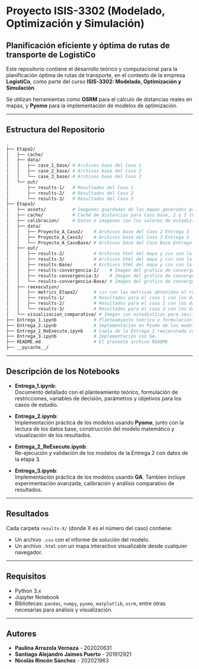 
# Proyecto ISIS-3302 (Modelado, Optimización y Simulación)  
## Planificación eficiente y óptima de rutas de transporte de **LogistiCo**

Este repositorio contiene el desarrollo teórico y computacional para la planificación óptima de rutas de transporte, en el contexto de la empresa **LogistiCo**, como parte del curso **ISIS-3302: Modelado, Optimización y Simulación**.

Se utilizan herramientas como **OSRM** para el cálculo de distancias reales en mapas, y **Pyomo** para la implementación de modelos de optimización.

---

## Estructura del Repositorio


```bash
.
├── Etapa2/
│   ├── cache/
│   ├── data/
│   │   ├── case_1_base/ # Archivos base del Caso 1
│   │   ├── case_2_base/ # Archivos base del Caso 2
│   │   └── case_3_base/ # Archivos base del Caso 3
│   └── out/
│       ├── results-1/   # Resultados del Caso 1
│       ├── results-2/   # Resultados del Caso 2
│       └── results-3/   # Resultados del Caso 3
├── Etapa3/
│   ├── assets/          # Imagenes guardadas de los mapas generados para cada caso
│   ├── cache/           # Caché de distancias para Caso base, 2 y 3 (OSRM) para GA y Pyomo
│   ├── calibracion/     # Datos e imagenes con los valores de estadisticas con la busqueda de parametros
│   ├── data/
│   │   ├── Proyecto_A_Caso2/    # Archivos base del Caso 2 Entrega 3
│   │   ├── Proyecto_A_Caso3/    # Archivos base del Caso 3 Entrega 3
│   │   └── Proyecto_A_CasoBase/ # Archivos base del Caso Base Entrega 3
│   ├── out/
│   │   ├── results-2/           # Archivos html del mapa y csv con la solcucion del caso 2
│   │   ├── results-3/           # Archivos html del mapa y csv con la solcucion del caso 3
│   │   ├── results-Base/        # Archivos html del mapa y csv con la solcucion del caso Base
│   │   ├── results-convergencia-2/    # Imagen del grafico de convergencia para el caso 2
│   │   ├── results-convergencia-3/    # Imagen del grafico de convergencia para el caso 3
│   │   └── results-convergencia-Base/ # Imagen del grafico de convergencia para el caso Base
│   ├── reexecution/
│   │   ├── metrics_Etapa2/      # csv con las metricas obtenidas al reejecutar el notebook de la etapa 2 con los nuevos datos
│   │   ├── results-1/           # Resultados para el caso 1 con los datos nuevos de la etapa 3 con Pyomo
│   │   ├── results-2/           # Resultados para el caso 2 con los datos nuevos de la etapa 3 con Pyomo
│   │   └── results-3/           # Resultados para el caso 3 con los datos nuevos de la etapa 3 con Pyomo
│   └── visualizacion_comparativa/ # Imagen con estadisticas para seccion 4.3
├── Entrega_1.ipynb              # Planteamiento teórico y formulación matemática
├── Entrega_2.ipynb              # Implementación en Pyomo de los modelos
├── Entrega_2_ReExecute.ipynb    # Copia de la Entrega 2 reejecutada con los datos de la etapa 3
├── Entrega_3.ipynb              # Implementación con GA.
├── README.md                    # El presente archivo README
├── __pycache__/
```

---

## Descripción de los Notebooks

- **Entrega_1.ipynb**:  
  Documento detallado con el planteamiento teórico, formulación de restricciones, variables de decisión, parámetros y objetivos para los casos de estudio.

- **Entrega_2.ipynb**:  
  Implementación práctica de los modelos usando **Pyomo**, junto con la lectura de los datos base, construcción del modelo matemático y visualización de los resultados.

- **Entrega_2_ReExecute.ipynb**:  
  Re-ejecución y validación de los modelos de la Entrega 2 con datos de la etapa 3.

- **Entrega_3.ipynb**:  
  Implementación práctica de los modelos usando **GA**. Tambien incluye experimentación avanzada, calibración y análisis comparativo de resultados.

---

## Resultados

Cada carpeta `results-X/` (donde X es el número del caso) contiene:

- Un archivo `.csv` con el informe de solución del modelo.
- Un archivo `.html` con un mapa interactivo visualizable desde cualquier navegador.

---

## Requisitos

- Python 3.x  
- Jupyter Notebook  
- Bibliotecas: `pandas`, `numpy`, `pyomo`, `matplotlib`, `osrm`, entre otras necesarias para análisis y visualización.

---

## Autores

- **Paulina Arrazola Vernaza** - 202020631  
- **Santiago Alejandro Jaimes Puerto** - 201912921  
- **Nicolás Rincón Sánchez** - 202021963
